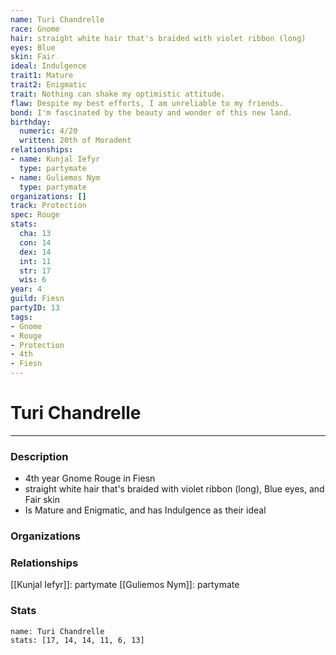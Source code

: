 ```yaml
---
name: Turi Chandrelle
race: Gnome
hair: straight white hair that's braided with violet ribbon (long)
eyes: Blue
skin: Fair
ideal: Indulgence
trait1: Mature
trait2: Enigmatic
trait: Nothing can shake my optimistic attitude.
flaw: Despite my best efforts, I am unreliable to my friends.
bond: I'm fascinated by the beauty and wonder of this new land.
birthday:
  numeric: 4/20
  written: 20th of Moradent
relationships:
- name: Kunjal Iefyr
  type: partymate
- name: Guliemos Nym
  type: partymate
organizations: []
track: Protection
spec: Rouge
stats:
  cha: 13
  con: 14
  dex: 14
  int: 11
  str: 17
  wis: 6
year: 4
guild: Fiesn
partyID: 13
tags:
- Gnome
- Rouge
- Protection
- 4th
- Fiesn
---
```

# Turi Chandrelle
---
### Description
- 4th year Gnome Rouge in Fiesn
- straight white hair that's braided with violet ribbon (long), Blue eyes, and Fair skin
- Is Mature and Enigmatic, and has Indulgence as their ideal

### Organizations
### Relationships
[[Kunjal Iefyr]]: partymate
[[Guliemos Nym]]: partymate
### Stats
```statblock
name: Turi Chandrelle
stats: [17, 14, 14, 11, 6, 13]
```